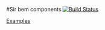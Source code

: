 #Sir bem components [![Build Status](https://travis-ci.org/aliosv/sir-bem-components.svg?branch=master)](https://travis-ci.org/aliosv/sir-bem-components)

[Examples](//aliosv.github.io/sir-bem-components/index.html)
